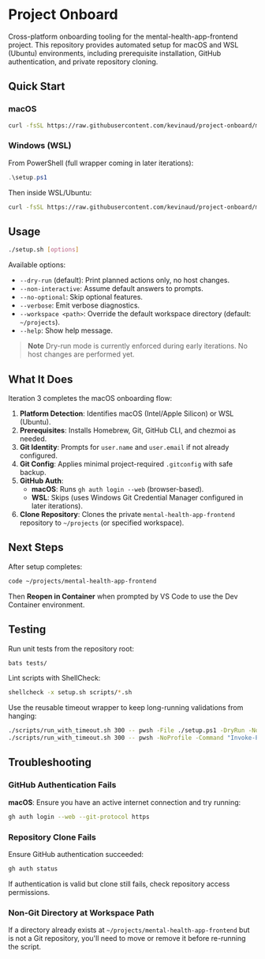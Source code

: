 # Project Onboard

Cross-platform onboarding tooling for the mental-health-app-frontend project. This repository provides automated setup for macOS and WSL (Ubuntu) environments, including prerequisite installation, GitHub authentication, and private repository cloning.

## Quick Start

### macOS

```bash
curl -fsSL https://raw.githubusercontent.com/kevinaud/project-onboard/main/setup.sh | bash
```

### Windows (WSL)

From PowerShell (full wrapper coming in later iterations):

```powershell
.\setup.ps1
```

Then inside WSL/Ubuntu:

```bash
curl -fsSL https://raw.githubusercontent.com/kevinaud/project-onboard/main/setup.sh | bash
```

## Usage

```bash
./setup.sh [options]
```

Available options:

- `--dry-run` (default): Print planned actions only, no host changes.
- `--non-interactive`: Assume default answers to prompts.
- `--no-optional`: Skip optional features.
- `--verbose`: Emit verbose diagnostics.
- `--workspace <path>`: Override the default workspace directory (default: `~/projects`).
- `--help`: Show help message.

> **Note**
> Dry-run mode is currently enforced during early iterations. No host changes are performed yet.

## What It Does

Iteration 3 completes the macOS onboarding flow:

1. **Platform Detection**: Identifies macOS (Intel/Apple Silicon) or WSL (Ubuntu).
2. **Prerequisites**: Installs Homebrew, Git, GitHub CLI, and chezmoi as needed.
3. **Git Identity**: Prompts for `user.name` and `user.email` if not already configured.
4. **Git Config**: Applies minimal project-required `.gitconfig` with safe backup.
5. **GitHub Auth**: 
   - **macOS**: Runs `gh auth login --web` (browser-based).
   - **WSL**: Skips (uses Windows Git Credential Manager configured in later iterations).
6. **Clone Repository**: Clones the private `mental-health-app-frontend` repository to `~/projects` (or specified workspace).

## Next Steps

After setup completes:

```bash
code ~/projects/mental-health-app-frontend
```

Then **Reopen in Container** when prompted by VS Code to use the Dev Container environment.

## Testing

Run unit tests from the repository root:

```bash
bats tests/
```

Lint scripts with ShellCheck:

```bash
shellcheck -x setup.sh scripts/*.sh
```

Use the reusable timeout wrapper to keep long-running validations from hanging:

```bash
./scripts/run_with_timeout.sh 300 -- pwsh -File ./setup.ps1 -DryRun -NonInteractive
./scripts/run_with_timeout.sh 300 -- pwsh -NoProfile -Command "Invoke-Pester -Path tests/setup.Tests.ps1"
```

## Troubleshooting

### GitHub Authentication Fails

**macOS**: Ensure you have an active internet connection and try running:

```bash
gh auth login --web --git-protocol https
```

### Repository Clone Fails

Ensure GitHub authentication succeeded:

```bash
gh auth status
```

If authentication is valid but clone still fails, check repository access permissions.

### Non-Git Directory at Workspace Path

If a directory already exists at `~/projects/mental-health-app-frontend` but is not a Git repository, you'll need to move or remove it before re-running the script.

````
